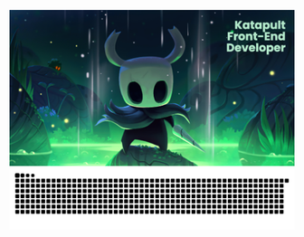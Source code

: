 [![MasterHead](./assets/banner.png)](https://github.com/artem-deikun-katapult)
![Github snake svg](https://raw.githubusercontent.com/pacholoamit/pacholoamit/snake-svg/github-contribution-grid-snake.svg)
<!--
**artem-deikun-katapult/artem-deikun-katapult** is a ✨ _special_ ✨ repository because its `README.md` (this file) appears on your GitHub profile.

Here are some ideas to get you started:

- 🔭 I’m currently working on ...
- 🌱 I’m currently learning ...
- 👯 I’m looking to collaborate on ...
- 🤔 I’m looking for help with ...
- 💬 Ask me about ...
- 📫 How to reach me: ...
- 😄 Pronouns: ...
- ⚡ Fun fact: ...
-->
